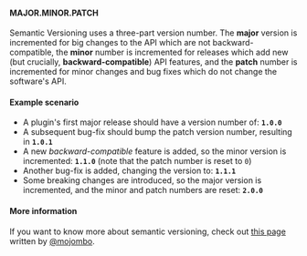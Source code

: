#### MAJOR.MINOR.PATCH
Semantic Versioning uses a three-part version number. The **major** version is incremented for big changes to the API which are not backward-compatible, the **minor** number is incremented for releases which add new (but crucially, **backward-compatible**) API features, and the **patch** number is incremented for minor changes and bug fixes which do not change the software's API.

#### Example scenario

- A plugin's first major release should have a version number of: **`1.0.0`**
- A subsequent bug-fix should bump the patch version number, resulting in **`1.0.1`**
- A new _backward-compatible_ feature is added, so the minor version is incremented: **`1.1.0`** (note that the patch number is reset to `0`) 
- Another bug-fix is added, changing the version to: **`1.1.1`**
- Some breaking changes are introduced, so the major version is incremented, and the minor and patch numbers are reset: **`2.0.0`**

#### More information

If you want to know more about semantic versioning, check out [this page](http://semver.org/) written by [@mojombo](https://github.com/mojombo).